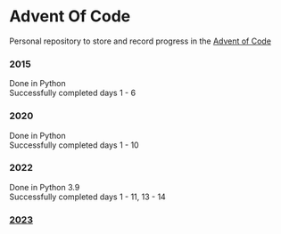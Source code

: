 # Advent Of Code

Personal repository to store and record progress in the [Advent of Code](https://adventofcode.com)

### 2015
Done in Python
<br>
Successfully completed days 1 - 6

### 2020
Done in Python
<br>
Successfully completed days 1 - 10


### 2022
Done in Python 3.9
<br>
Successfully completed days 1 - 11, 13 - 14


### [2023](./2023/README.md)